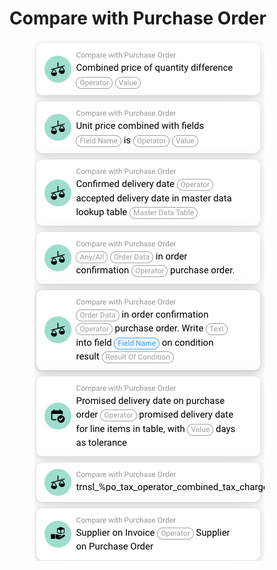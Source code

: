 # Compare with Purchase Order

<figure><img src="../../../../.gitbook/assets/image (22) (1) (1).png" alt=""><figcaption></figcaption></figure>
